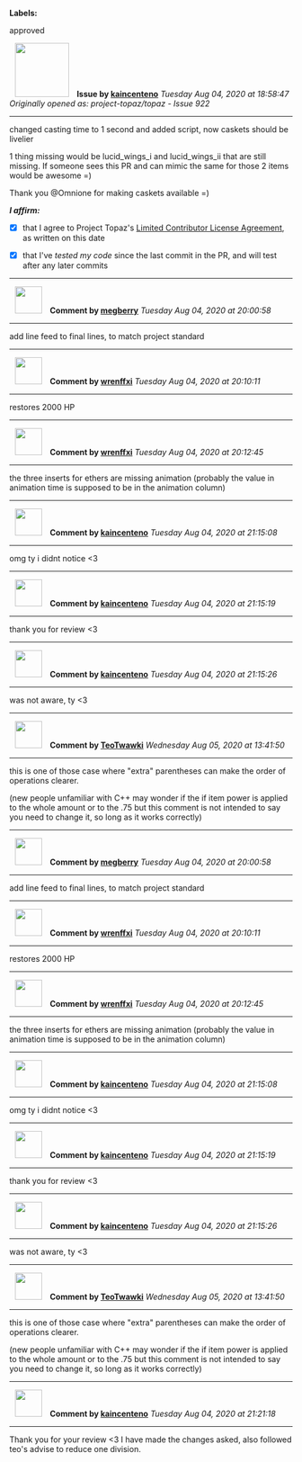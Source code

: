 **Labels:**

approved



<a href="https://github.com/kaincenteno"><img src="https://avatars3.githubusercontent.com/u/26943220?v=4" width="96" height="96" hspace="10"></img></a> **Issue by [kaincenteno](https://github.com/kaincenteno)**
_Tuesday Aug 04, 2020 at 18:58:47_
_Originally opened as: project-topaz/topaz - Issue 922_

----

changed casting time to 1 second and added script, now caskets should be livelier

1 thing missing would be lucid_wings_i and lucid_wings_ii that are still missing. If someone sees this PR and can mimic the same for those 2 items would be awesome =)

Thank you @Omnione  for making caskets available =)

<!-- place 'x' mark between square [] brackets to affirm: -->
**_I affirm:_**
- [x] that I agree to Project Topaz's [Limited Contributor License Agreement](http://project-topaz.com/blob/release/CONTRIBUTOR_AGREEMENT.md), as written on this date
- [x] that I've _tested my code_ since the last commit in the PR, and will test after any later commits




----
<a href="https://github.com/megberry"><img src="https://avatars3.githubusercontent.com/u/48687997?v=4" width="48" height="48" hspace="10"></img></a> **Comment by [megberry](https://github.com/megberry)**
_Tuesday Aug 04, 2020 at 20:00:58_

----

add line feed to final lines, to match project standard


----
<a href="https://github.com/wrenffxi"><img src="https://avatars1.githubusercontent.com/u/21246949?v=4" width="48" height="48" hspace="10"></img></a> **Comment by [wrenffxi](https://github.com/wrenffxi)**
_Tuesday Aug 04, 2020 at 20:10:11_

----

restores 2000 HP


----
<a href="https://github.com/wrenffxi"><img src="https://avatars1.githubusercontent.com/u/21246949?v=4" width="48" height="48" hspace="10"></img></a> **Comment by [wrenffxi](https://github.com/wrenffxi)**
_Tuesday Aug 04, 2020 at 20:12:45_

----

the three inserts for ethers are missing animation (probably the value in animation time is supposed to be in the animation column)


----
<a href="https://github.com/kaincenteno"><img src="https://avatars3.githubusercontent.com/u/26943220?v=4" width="48" height="48" hspace="10"></img></a> **Comment by [kaincenteno](https://github.com/kaincenteno)**
_Tuesday Aug 04, 2020 at 21:15:08_

----

omg ty i didnt notice <3


----
<a href="https://github.com/kaincenteno"><img src="https://avatars3.githubusercontent.com/u/26943220?v=4" width="48" height="48" hspace="10"></img></a> **Comment by [kaincenteno](https://github.com/kaincenteno)**
_Tuesday Aug 04, 2020 at 21:15:19_

----

thank you for review <3


----
<a href="https://github.com/kaincenteno"><img src="https://avatars3.githubusercontent.com/u/26943220?v=4" width="48" height="48" hspace="10"></img></a> **Comment by [kaincenteno](https://github.com/kaincenteno)**
_Tuesday Aug 04, 2020 at 21:15:26_

----

was not aware, ty <3


----
<a href="https://github.com/TeoTwawki"><img src="https://avatars0.githubusercontent.com/u/6871475?v=4" width="48" height="48" hspace="10"></img></a> **Comment by [TeoTwawki](https://github.com/TeoTwawki)**
_Wednesday Aug 05, 2020 at 13:41:50_

----

this is one of those case where "extra" parentheses can make the order of operations clearer.
(new people unfamiliar with C++ may wonder if the if item power is applied to the whole amount or to the .75 but this comment is not intended to say you need to change it, so long as it works correctly)


----
<a href="https://github.com/megberry"><img src="https://avatars3.githubusercontent.com/u/48687997?v=4" width="48" height="48" hspace="10"></img></a> **Comment by [megberry](https://github.com/megberry)**
_Tuesday Aug 04, 2020 at 20:00:58_

----

add line feed to final lines, to match project standard


----
<a href="https://github.com/wrenffxi"><img src="https://avatars1.githubusercontent.com/u/21246949?v=4" width="48" height="48" hspace="10"></img></a> **Comment by [wrenffxi](https://github.com/wrenffxi)**
_Tuesday Aug 04, 2020 at 20:10:11_

----

restores 2000 HP


----
<a href="https://github.com/wrenffxi"><img src="https://avatars1.githubusercontent.com/u/21246949?v=4" width="48" height="48" hspace="10"></img></a> **Comment by [wrenffxi](https://github.com/wrenffxi)**
_Tuesday Aug 04, 2020 at 20:12:45_

----

the three inserts for ethers are missing animation (probably the value in animation time is supposed to be in the animation column)


----
<a href="https://github.com/kaincenteno"><img src="https://avatars3.githubusercontent.com/u/26943220?v=4" width="48" height="48" hspace="10"></img></a> **Comment by [kaincenteno](https://github.com/kaincenteno)**
_Tuesday Aug 04, 2020 at 21:15:08_

----

omg ty i didnt notice <3


----
<a href="https://github.com/kaincenteno"><img src="https://avatars3.githubusercontent.com/u/26943220?v=4" width="48" height="48" hspace="10"></img></a> **Comment by [kaincenteno](https://github.com/kaincenteno)**
_Tuesday Aug 04, 2020 at 21:15:19_

----

thank you for review <3


----
<a href="https://github.com/kaincenteno"><img src="https://avatars3.githubusercontent.com/u/26943220?v=4" width="48" height="48" hspace="10"></img></a> **Comment by [kaincenteno](https://github.com/kaincenteno)**
_Tuesday Aug 04, 2020 at 21:15:26_

----

was not aware, ty <3


----
<a href="https://github.com/TeoTwawki"><img src="https://avatars0.githubusercontent.com/u/6871475?v=4" width="48" height="48" hspace="10"></img></a> **Comment by [TeoTwawki](https://github.com/TeoTwawki)**
_Wednesday Aug 05, 2020 at 13:41:50_

----

this is one of those case where "extra" parentheses can make the order of operations clearer.
(new people unfamiliar with C++ may wonder if the if item power is applied to the whole amount or to the .75 but this comment is not intended to say you need to change it, so long as it works correctly)


----
<a href="https://github.com/kaincenteno"><img src="https://avatars3.githubusercontent.com/u/26943220?v=4" width="48" height="48" hspace="10"></img></a> **Comment by [kaincenteno](https://github.com/kaincenteno)**
_Tuesday Aug 04, 2020 at 21:21:18_

----

Thank you for your review <3 I have made the changes asked, also followed teo's advise to reduce one division.
